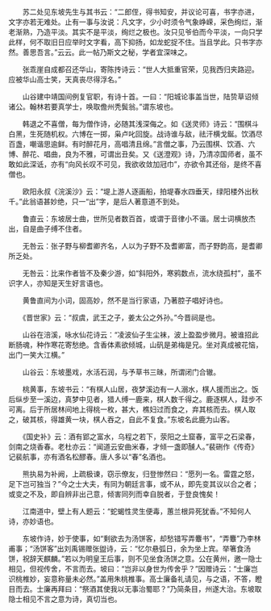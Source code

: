 <!-- { "loadSidebar": true } -->
　　苏二处见东坡先生与其书云：“二郎侄，得书知安，并议论可喜，书字亦进，文字亦若无难处。止有一事与汝说：凡文字，少小时须令气象峥嵘，采色绚烂，渐老渐熟，乃造平淡。其实不是平淡，绚烂之极也。汝只见爷伯而今平淡，一向只学此样，何不取旧日应举时文字看，高下抑扬，如龙蛇捉不住。当且学此。只书字亦然。善思吾言。”云云。此一帖乃斯文之秘，学者宜深味之。 

　　张乖崖自成都召还华山，寄陈抟诗云：“世人大抵重官荣，见我西归夹路迎。应被华山高士笑，天真丧尽得浮名。” 

　　山谷建中靖国间例复官职，有诗十首。一曰：“阳城论事盖当世，陆贽草诏倾诸公。翰林若要真学士，唤取儋州秃鬓翁。”谓东坡也。 

　　韩退之不喜僧，每为僧作诗，必随其浅深侮之。如《送灵师》诗云：“围棋斗白黑，生死随机权。六博在一掷，枭卢叱回旋。战诗谁与敌，祛汗横戈鋋。饮酒尽百盏，嘲谐思逾鲜。有时醉花月，高唱清且绵。”言僧之事，乃云围棋、饮酒、六博、醉花、唱曲，良为不雅，可谓出丑矣。又《送澄观》诗，乃清凉国师者，虽不敢如此深诋，亦有“向风长叹不可见，我欲收敛加冠巾”，亦欲令其还俗，是终不喜僧也。 

　　欧阳永叔《浣溪沙》云：“堤上游人逐画船，拍堤春水四垂天，绿阳楼外出秋千。”此翁语甚妙绝，只一“出”字，是后人著意道不到处。 

　　鲁直云：东坡居士曲，世所见者数百首，或谓于音律小不谐。居士词横放杰出，自是曲子缚不住者。 

　　无咎云：张子野与柳耆卿齐名，人以为子野不及耆卿富，而子野韵高，是耆卿所乏处。 

　　无咎云：比来作者皆不及秦少游，如“斜阳外，寒鸦数点，流水绕孤村”，虽不识字人，亦知是天生好言语也。 

　　黄鲁直间为小词，固高妙，然不是当行家语，乃著腔子唱好诗也。 

　　《晋世家》云：“叔虞，武王之子，姜太公之外孙。”今晋祠是也。 

　　山谷在涪溪，咏水仙花诗云：“凌波仙子生尘袜，波上盈盈步微月。被谁招此断肠魂，种作寒花寄愁绝。含香体素欲倾城，山矾是弟梅是兄。坐对真成被花恼，出门一笑大江横。” 

　　山谷云：东坡墨戏，水活石润，与予草书三昧，所谓闭门合辙。 

　　桃黄事，东坡书云：“有棋人山居，夜梦溪边有一人溺水，棋人援而出之。饭后纵步至一溪边，真梦中见者，猎人缚一鹿来，棋人数千得之。鹿逐棋人，跬步不可离。后于所居林间地上得桃一枚，甚大，樵妇过而食之，弃其核而去。棋人取之，破其核，得雄黄一块，棋人吞之，自此不复食。”东坡名此鹿为山客。 

　　《国史补》云：酒有郢之富水，乌程之若下，荥阳之土窟春，富平之石梁春，剑南之烧香春。老杜亦云：“闻道云安曲米春，才倾一盏即醺人。”裴硎作《传奇》记裴航事，亦有酒名松醪春。唐人多以“春”名酒也。 

　　熊执易为补阙，上疏极谏，窃示僚友，归登惨然曰：“愿列一名。雷霆之怒，足下岂可独当？”今之士大夫，有同为朝廷言事，或不从，即先变其议以合之者；或变之不及，即自辨非出己意，倾害同列而幸自脱者，于登良愧矣！ 

　　江南道中，壁上有人题云：“蛇蝎性灵生便毒，蕙兰根异死犹香。”不知何人诗，亦妙语也。 

　　东坡作诗，妙于使事，如“剩欲去为汤饼客，却愁错写弄麞书”，“弄麞”乃李林甫事；“汤饼客”出刘禹锡赠张盥诗，云：“忆尔悬弧日，余为坐上宾。举箸食汤饼，祝辞天麒麟。”若以为明皇王后事，则不见坐食汤饼之意。公在黄州，邀一隐士相见，但视传舍，不言而去。坡曰：“岂非以身世为传舍乎？”因赠诗云：“士廉岂识桃椎妙，妄意称量未必然。”盖用朱桃椎事。高士廉备礼请见，与之语，不答，瞪目而去。士廉再拜曰：“祭酒其使我以无事治蜀耶？”乃简条目，州遂大治。东坡取隐士相见不言之意为诗，真切当也。 
 

